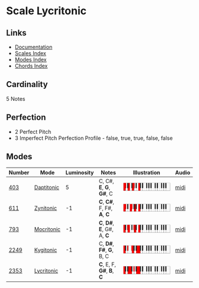 # Scale Lycritonic

## Links

- [Documentation](README.md)
- [Scales Index](Scales.md)
- [Modes Index](Modes.md)
- [Chords Index](Chords.md)

## Cardinality

5 Notes

## Perfection

- 2 Perfect Pitch
- 3 Imperfect Pitch
Perfection Profile - false, true, true, false, false

## Modes

| Number | Mode | Luminosity | Notes | Illustration | Audio |
|--------|------|------------|-------|--------------|-------|
| [403](https://ianring.com/musictheory/scales/403) | [Daptitonic](ModeDaptitonic.md) | 5 | C, C#, **E**, **G**, **G#**, C | ![CNaturalDaptitonic](ModeCNaturalDaptitonic.png) | [midi](https://github.com/edipermadi/music/blob/main/docs/ModeCNaturalDaptitonic.mid?raw=true) | 
| [611](https://ianring.com/musictheory/scales/611) | [Zynitonic](ModeZynitonic.md) | -1 | **C**, **C#**, F, F#, **A**, **C** | ![CNaturalZynitonic](ModeCNaturalZynitonic.png) | [midi](https://github.com/edipermadi/music/blob/main/docs/ModeCNaturalZynitonic.mid?raw=true) | 
| [793](https://ianring.com/musictheory/scales/793) | [Mocritonic](ModeMocritonic.md) | -1 | **C**, **D#**, **E**, G#, A, **C** | ![CNaturalMocritonic](ModeCNaturalMocritonic.png) | [midi](https://github.com/edipermadi/music/blob/main/docs/ModeCNaturalMocritonic.mid?raw=true) | 
| [2249](https://ianring.com/musictheory/scales/2249) | [Kygitonic](ModeKygitonic.md) | -1 | C, **D#**, **F#**, **G**, B, C | ![CNaturalKygitonic](ModeCNaturalKygitonic.png) | [midi](https://github.com/edipermadi/music/blob/main/docs/ModeCNaturalKygitonic.mid?raw=true) | 
| [2353](https://ianring.com/musictheory/scales/2353) | [Lycritonic](ModeLycritonic.md) | -1 | **C**, E, F, **G#**, **B**, **C** | ![CNaturalLycritonic](ModeCNaturalLycritonic.png) | [midi](https://github.com/edipermadi/music/blob/main/docs/ModeCNaturalLycritonic.mid?raw=true) | 
